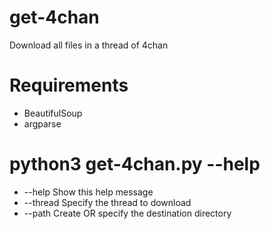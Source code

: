 # get-4chan
Download all files in a thread of 4chan

# Requirements

- BeautifulSoup
- argparse

# python3 get-4chan.py --help

-  --help    Show this help message
-  --thread  Specify the thread to download
-  --path    Create OR specify the destination directory

